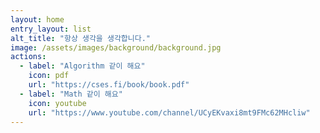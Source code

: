 ```yaml
---
layout: home
entry_layout: list
alt_title: "항상 생각을 생각합니다."
image: /assets/images/background/background.jpg
actions:
  - label: "Algorithm 같이 해요"
    icon: pdf
    url: "https://cses.fi/book/book.pdf"
  - label: "Math 같이 해요"
    icon: youtube
    url: "https://www.youtube.com/channel/UCyEKvaxi8mt9FMc62MHcliw"
---
```

  <!-- <a href="#page-title" class="back-to-top">{{ site.data.text[site.locale].back_to_top | default: 'Back to Top' }} &uarr;</a> -->
